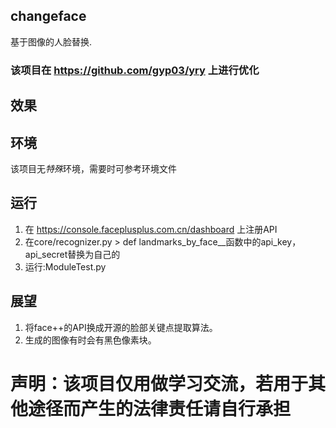 ## changeface
基于图像的人脸替换. 
### 该项目在 https://github.com/gyp03/yry 上进行优化
## 效果

## 环境
该项目无*特殊*环境，需要时可参考环境文件
## 运行
1. 在 https://console.faceplusplus.com.cn/dashboard 上注册API  
2. 在core/recognizer.py > def landmarks_by_face__函数中的api_key，api_secret替换为自己的  
3. 运行:ModuleTest.py
## 展望
1. 将face++的API换成开源的脸部关键点提取算法。
2. 生成的图像有时会有黑色像素块。
# 声明：该项目仅用做学习交流，若用于其他途径而产生的法律责任请自行承担
